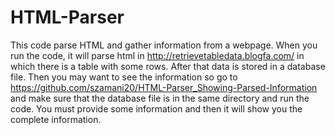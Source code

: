 # HTML-Parser
This code parse HTML and gather information from a webpage.
When you run the code, it will parse html in http://retrievetabledata.blogfa.com/
in which there is a table with some rows. After that data is stored in a database file.
Then you may want to see the information so go to https://github.com/szamani20/HTML-Parser_Showing-Parsed-Information 
and make sure that the database file is in the same directory and run the code.
You must provide some information and then it will show you the complete information.
